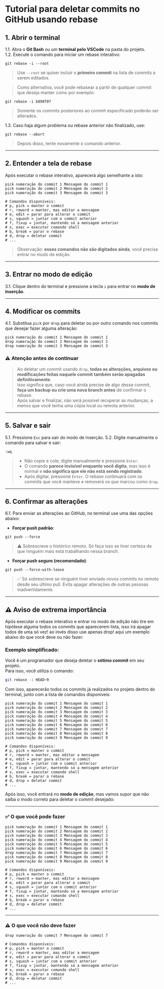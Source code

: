 # Tutorial para deletar commits no GitHub usando rebase

## 1. Abrir o terminal
1.1. Abra o **Git Bash** ou um **terminal pelo VSCode** na pasta do projeto.  
1.2. Execute o comando para iniciar um rebase interativo:  
```
git rebase -i --root
```
> Use `--root` se quiser incluir o **primeiro commit** na lista de commits a serem editados.  

> Como alternativa, você pode rebasear a partir de qualquer commit que deseja manter como por exemplo:  
```
git rebase -i b898f07
```
> Somente os commits posteriores ao commit especificado poderão ser alterados.

1.3. Caso haja algum problema ou rebase anterior não finalizado, use:  
```
git rebase --abort
```
> Depois disso, tente novamente o comando anterior.

---

## 2. Entender a tela de rebase
Após executar o rebase interativo, aparecerá algo semelhante a isto:  
```
pick numeração do commit 1 Mensagem do commit 1
pick numeração do commit 2 Mensagem do commit 2
pick numeração do commit 3 Mensagem do commit 3

# Comandos disponíveis:
# p, pick = manter o commit
# r, reword = manter, mas editar a mensagem
# e, edit = parar para alterar o commit
# s, squash = juntar com o commit anterior
# f, fixup = juntar, mantendo só a mensagem anterior
# x, exec = executar comando shell
# b, break = parar o rebase
# d, drop = deletar commit
# ...
```
> Observação: **esses comandos não são digitados ainda**, você precisa entrar no modo de edição.

---

## 3. Entrar no modo de edição
3.1. Clique dentro do terminal e pressione a tecla `i` para entrar no **modo de inserção**.  

---

## 4. Modificar os commits
4.1. Substitua `pick` por `drop` para deletar ou por outro comando nos commits que desejar fazer alguma alteração:  
```
pick numeração do commit 1 Mensagem do commit 1
drop numeração do commit 2 Mensagem do commit 2
drop numeração do commit 3 Mensagem do commit 3
```
### ⚠️ Atenção antes de continuar
> Ao deletar um commit usando `drop`, **todas as alterações, arquivos ou modificações feitas naquele commit também serão apagadas definitivamente**.  
> Isso significa que, caso você ainda precise de algo desse commit, **faça um backup ou crie uma nova branch antes** de confirmar o rebase.  
> Após salvar e finalizar, não será possível recuperar as mudanças, a menos que você tenha uma cópia local ou remota anterior.

---

## 5. Salvar e sair
5.1. Pressione `Esc` para sair do modo de inserção.
5.2. Digite manualmente o comando para salvar e sair:  
```
:wq
```
> - Não copie e cole; digite manualmente e pressione `Enter`.
> - O comando **parece invisível enquanto você digita**, mas isso é normal e **não significa que ele não está sendo registrado**.
> - Após digitar, pressione `Enter`. O rebase continuará com os commits que você manteve e removerá os que marcou como `drop`.

---

## 6. Confirmar as alterações
6.1. Para enviar as alterações ao GitHub, no terminal use uma das opções abaixo:

- **Forçar push padrão**:  
```
git push --force
```
> ⚠️ Sobrescreve o histórico remoto. Só faça isso se tiver certeza de que ninguém mais está trabalhando nessa branch.

- **Forçar push seguro (recomendado)**:  
```
git push --force-with-lease
```
> ✅ Só sobrescreve se ninguém tiver enviado novos commits no remoto desde seu último pull. Evita apagar alterações de outras pessoas inadvertidamente.

---

## ⚠️ Aviso de extrema importância
Após executar o rebase interativo e entrar no modo de edição não tire em hipótese alguma todos os commits que aparecerem lista, isso irá apagar todos de uma só vez! ao invés disso use apenas drop! aqui um exemplo abaixo do que você deve ou não fazer:

### Exemplo simplificado:
Você é um programador que deseja deletar o **sétimo commit** em seu projeto.  
Para isso, você utiliza o comando:

```bash
git rebase -i HEAD~9
```

Com isso, aparecerão todos os commits já realizados no projeto dentro do terminal, junto com a lista de comandos disponíveis:

```
pick numeração do commit 1 Mensagem do commit 1
pick numeração do commit 2 Mensagem do commit 2
pick numeração do commit 3 Mensagem do commit 3
pick numeração do commit 4 Mensagem do commit 4
pick numeração do commit 5 Mensagem do commit 5
pick numeração do commit 6 Mensagem do commit 6
pick numeração do commit 7 Mensagem do commit 7
pick numeração do commit 8 Mensagem do commit 8
pick numeração do commit 9 Mensagem do commit 9

# Comandos disponíveis:
# p, pick = manter o commit
# r, reword = manter, mas editar a mensagem
# e, edit = parar para alterar o commit
# s, squash = juntar com o commit anterior
# f, fixup = juntar, mantendo só a mensagem anterior
# x, exec = executar comando shell
# b, break = parar o rebase
# d, drop = deletar commit
# ...
```

Após isso, você entrará no **modo de edição**, mas vamos supor que não saiba o modo correto para deletar o commit desejado:

---

### ✅ O que você pode fazer

```
pick numeração do commit 1 Mensagem do commit 1
pick numeração do commit 2 Mensagem do commit 2
pick numeração do commit 3 Mensagem do commit 3
pick numeração do commit 4 Mensagem do commit 4
pick numeração do commit 5 Mensagem do commit 5
pick numeração do commit 6 Mensagem do commit 6
drop numeração do commit 7 Mensagem do commit 7
pick numeração do commit 8 Mensagem do commit 8
pick numeração do commit 9 Mensagem do commit 9

# Comandos disponíveis:
# p, pick = manter o commit
# r, reword = manter, mas editar a mensagem
# e, edit = parar para alterar o commit
# s, squash = juntar com o commit anterior
# f, fixup = juntar, mantendo só a mensagem anterior
# x, exec = executar comando shell
# b, break = parar o rebase
# d, drop = deletar commit
# ...
```

---

### ⚠️ O que você não deve fazer

```
drop numeração do commit 7 Mensagem do commit 7

# Comandos disponíveis:
# p, pick = manter o commit
# r, reword = manter, mas editar a mensagem
# e, edit = parar para alterar o commit
# s, squash = juntar com o commit anterior
# f, fixup = juntar, mantendo só a mensagem anterior
# x, exec = executar comando shell
# b, break = parar o rebase
# d, drop = deletar commit
# ...
```
